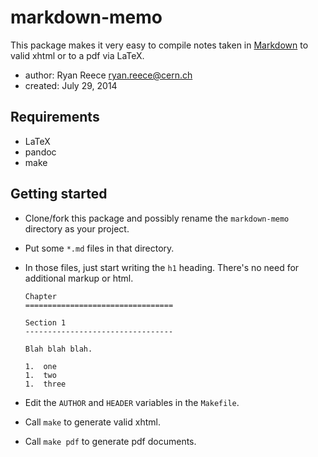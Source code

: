 markdown-memo
=============

This package makes it very easy to compile notes taken in
[Markdown](http://daringfireball.net/projects/markdown/)
to valid xhtml or to a pdf via LaTeX.

-   author:  Ryan Reece <ryan.reece@cern.ch>
-   created: July 29, 2014


Requirements
----------------------------------

-   LaTeX
-   pandoc
-   make



Getting started
----------------------------------

-   Clone/fork this package and possibly rename the `markdown-memo`
    directory as your project.
-   Put some `*.md` files in that directory.
-   In those files, just start writing the `h1` heading.
    There's no need for additional markup or html.


        Chapter
        =================================

        Section 1
        ---------------------------------

        Blah blah blah.

        1.  one
        1.  two
        1.  three


-   Edit the `AUTHOR` and `HEADER` variables in the `Makefile`.
-   Call `make` to generate valid xhtml.
-   Call `make pdf` to generate pdf documents.

